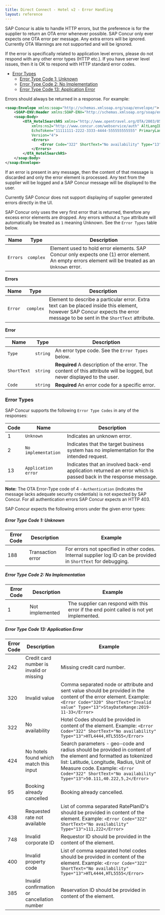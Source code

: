 ```yaml
---
title: Direct Connect - Hotel v2 - Error Handling
layout: reference
---
```


SAP Concur is able to handle HTTP errors, but the preference is for the supplier to return an OTA error whenever possible.  SAP Concur only ever expects one OTA error per message. Any extra errors will be ignored.
Currently OTA Warnings are not supported and will be ignored.

If the error is specifically related to application level errors, please do not respond with any other error types (HTTP etc.). If you have server level issues, then it is OK to respond with HTTP standard error codes.

* [Error Types](#error-types)
  * [Error Type Code 1: Unknown](#unknown)
  * [Error Type Code 2: No Implementation](#no-implementation)
  * [Error Type Code 13: Application Error](#app-error)

Errors should always be returned in a response. For example:

```xml
<soap:Envelope xmlns:soap="http://schemas.xmlsoap.org/soap/envelope/">
	<SOAP-ENV:Header xmlns:SOAP-ENV="http://schemas.xmlsoap.org/soap/envelope/" />
	<soap:Body>
		<OTA_HotelSearchRS xmlns="http://www.opentravel.org/OTA/2003/05"
			xmlns:ns2="http://www.concur.com/webservice/auth" AltLangID="en"
			EchoToken="11111111-2222-3333-4444-555555555555" PrimaryLangID="en"
			Version="4">
			<Errors>
				<Error Code="322" ShortText="No availability" Type="13"></Error>
			</Errors>
		</OTA_HotelSearchRS>
	</soap:Body>
</soap:Envelope>
```

If an error is present in any message, then the content of that message is discarded and only the error element is processed. Any text from the supplier will be logged and a SAP Concur message will be displayed to the user.  

Currently SAP Concur does not support displaying of supplier generated errors directly in the UI.  

SAP Concur only uses the very first error that is returned, therefore any excess error elements are dropped.  Any errors without a `Type` attribute will automatically be treated as `1` meaning Unknown.  See the `Error Types` table below.

|Name|Type| Description |
|---------|-----------|-------------|
|`Errors`|`complex`|Element used to hold error elements. SAP Concur only expects one (1) error element. An empty errors element will be treated as an `Unknown` error.|

**Errors**

|Name|Type|Description|
|---------|-----------|-------------|
|`Error`|`complex`|Element to describe a particular error. Extra text can be placed inside this element, however SAP Concur expects the error message to be sent in the `ShortText` attribute.|

**Error**

|Name|Type|Description|
|-------------|-----------|-------------|
|`Type`|`string`|An error type code. See the `Error Types` below. |
|`ShortText`|`string`|**Required** A description of the error. The content of this attribute will be logged, but never displayed to the user.|
|`Code`|`string`|**Required** An error code for a specific error.|

### <a name="error-types"></a>Error Types

SAP Concur supports the following `Error Type Codes` in any of the responses:

|Code|Name|Description|
|------|-------------------|-------------|
|1|`Unknown`|Indicates an unknown error.|
|2|`No implementation`|Indicates that the target business system has no implementation for the intended request.|
|13|`Application error`|Indicates that an involved back-end application returned an error which is passed back in the response message.|

**Note:** The OTA Error-Type code of 4 - `Authentication` (indicates the message lacks adequate security credentials) is not expected by SAP Concur.  For all authentication errors SAP Concur expects an HTTP 403.

SAP Concur expects the following errors under the given error types:

##### <a name="unknown"></a>Error Type Code 1: Unknown

|Error Code|Description|Example|
|------------|-------------------|---------|
|188|Transaction error|For errors not specified in other codes. Internal supplier log ID can be provided in `ShortText` for debugging.|

##### <a name="no-implementation"></a>Error Type Code 2: No Implementation

|Error Code|Description|Example|
|------------|-----------------|---------|
|1|Not implemented|The supplier can respond with this error if the end point called is not yet implemented. |

##### <a name="app-error"></a>Error Type Code 13: Application Error

|Error Code|Description|Example|
|------------|---------------------------------------------|---------|
|242|Credit card number is invalid or missing|Missing credit card number.|
|320|Invalid value|Comma separated node or attribute and sent value should be provided in the content of the error element. Example: ```<Error Code="320" ShortText="Invalid value" Type="13">StayDateRange:2019-11-33</Error> ```|
|322|No availability|Hotel Codes should be provided in content of the element. Example: ```<Error Code="322" ShortText="No availability" Type="13">HTL4444,HTL5555</Error>```|  
|424|No hotels found which match this input|Search parameters - geo-code and radius should be provided in content of the element and formatted as tokenized list: Latitude, Longitude, Radius, Unit of Measure code. Example: ```<Error Code="322" ShortText="No availability" Type="13">50.111,40.222,5,2</Error>```|
|95|Booking already cancelled|Booking already cancelled.|
|438|Requested rate not available|List of comma separated RatePlanID's should be provided in content of the element. Example: ```<Error Code="322" ShortText="No availability" Type="13">111,222</Error>```|
|748|Invalid corporate ID|Requestor ID should be provided in the content of the element.|
|400|Invalid property code|List of comma separated hotel codes should be provided in content of the element. Example: ```<Error Code="322" ShortText="No availability" Type="13">HTL4444,HTL5555</Error>```|
|385|Invalid confirmation or cancellation number|Reservation ID should be provided in content of the element.|
